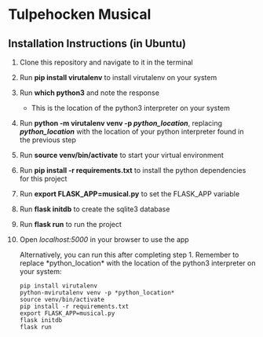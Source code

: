 # Tulpehocken Musical

## Installation Instructions (in Ubuntu)

1. Clone this repository and navigate to it in the terminal
1. Run **pip install virutalenv** to install virutalenv on your system
1. Run **which python3** and note the response
    * This is the location of the python3 interpreter on your system
1. Run **python -m virutalenv venv -p *python_location***, replacing ***python_location*** with the location of your python interpreter found in the previous step
1. Run **source venv/bin/activate** to start your virtual environment
1. Run **pip install -r requirements.txt** to install the python dependencies for this project
1. Run **export FLASK_APP=musical.py** to set the FLASK_APP variable
1. Run **flask initdb** to create the sqlite3 database
1. Run **flask run** to run the project
1. Open *localhost:5000* in your browser to use the app

    Alternatively, you can run this after completing step 1. Remember to replace \*python_location\* with the location of the python3 interpreter on your system:

    ```
    pip install virutalenv
    python-mvirutalenv venv -p *python_location*
    source venv/bin/activate
    pip install -r requirements.txt
    export FLASK_APP=musical.py
    flask initdb
    flask run
    ```
